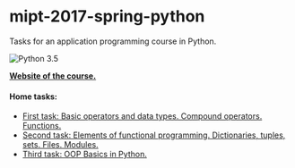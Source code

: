 # mipt-2017-spring-python
Tasks for an application programming course in Python.

![Python 3.5](https://img.shields.io/badge/Python-3.5-orange.svg)

**[Website of the course.](http://atp-fivt.org/programmirovanie-na-yazyke-python/)**

#### Home tasks:
* [First task: Basic operators and data types. Compound operators. Functions.](/Task1)
* [Second task: Elements of functional programming. Dictionaries, tuples, sets. Files. Modules.](/Task2)
* [Third task: OOP Basics in Python.](/Task3)
